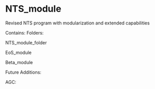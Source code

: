 # NTS_module
Revised NTS program with modularization and extended capabilities 


Contains: Folders:

NTS_module_folder

EoS_module

Beta_module




Future Additions:

AGC: 
